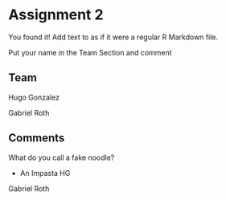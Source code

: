 # Assignment 2

You found it!  Add text to as if it were a regular R Markdown file.

Put your name in the Team Section and comment

## Team

Hugo Gonzalez

Gabriel Roth

## Comments

What do you call a fake noodle?
- An Impasta
HG

Gabriel Roth
